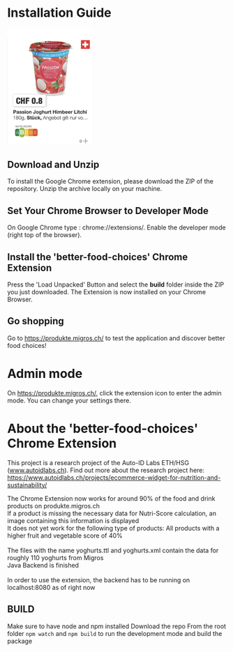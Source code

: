# Installation Guide

<img src='images/image1.png' title='images' style='max-width:200px'></img>


## Download and Unzip
To install the Google Chrome extension, please download the ZIP of the repository.
Unzip the archive locally on your machine.

## Set Your Chrome Browser to Developer Mode
On Google Chrome type : chrome://extensions/. Enable the developer mode (right top of the browser). 

## Install the 'better-food-choices' Chrome Extension
Press the 'Load Unpacked' Button and select the **build** folder inside the ZIP you just downloaded. 
The Extension is now installed on your Chrome Browser.

## Go shopping 
Go to https://produkte.migros.ch/ to test the application and discover better food choices! 

# Admin mode
On https://produkte.migros.ch/, click the extension icon to enter the admin mode. You can change your settings there. 

# About the 'better-food-choices' Chrome Extension
This project is a research project of the Auto-ID Labs ETH/HSG (www.autoidlabs.ch). Find out more about the research project here: https://www.autoidlabs.ch/projects/ecommerce-widget-for-nutrition-and-sustainability/ 

The Chrome Extension now works for around 90% of the food and drink products on produkte.migros.ch <br/>
If a product is missing the necessary data for Nutri-Score calculation, an image containing this information is displayed <br/>
It does not yet work for the following type of products: All products with a higher fruit and vegetable score of 40% <br/> <br/>
The files with the name yoghurts.ttl and yoghurts.xml contain the data for roughly 110 yoghurts from Migros <br/>
Java Backend is finished <br/> <br/>
In order to use the extension, the backend has to be running on localhost:8080 as of right now


## BUILD
Make sure to have node and npm installed
Download the repo
From the root folder
`npm watch` and `npm build` to run the development mode and build the package
